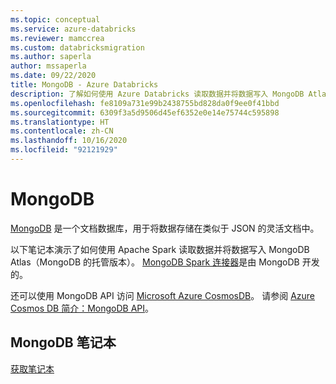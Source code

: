 ```yaml
---
ms.topic: conceptual
ms.service: azure-databricks
ms.reviewer: mamccrea
ms.custom: databricksmigration
ms.author: saperla
author: mssaperla
ms.date: 09/22/2020
title: MongoDB - Azure Databricks
description: 了解如何使用 Azure Databricks 读取数据并将数据写入 MongoDB Atlas。
ms.openlocfilehash: fe8109a731e99b2438755bd828da0f9ee0f41bbd
ms.sourcegitcommit: 6309f3a5d9506d45ef6352e0e14e75744c595898
ms.translationtype: HT
ms.contentlocale: zh-CN
ms.lasthandoff: 10/16/2020
ms.locfileid: "92121929"
---
```

# <a name="mongodb"></a>MongoDB

[MongoDB](https://www.mongodb.com/) 是一个文档数据库，用于将数据存储在类似于 JSON 的灵活文档中。

以下笔记本演示了如何使用 Apache Spark 读取数据并将数据写入 MongoDB Atlas（MongoDB 的托管版本）。 [MongoDB Spark 连接器](https://docs.mongodb.com/spark-connector/current/)是由 MongoDB 开发的。

还可以使用 MongoDB API 访问 [Microsoft Azure CosmosDB](/cosmos-db/)。 请参阅 [Azure Cosmos DB 简介：MongoDB API](/cosmos-db/mongodb-introduction)。

## <a name="mongodb-notebook"></a>MongoDB 笔记本

[获取笔记本](../../_static/notebooks/mongodb.html)